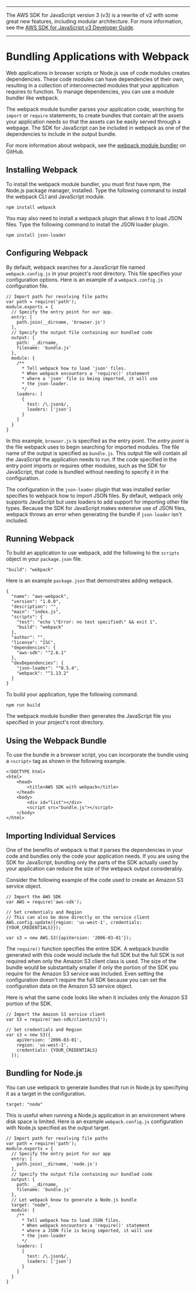 --------

The AWS SDK for JavaScript version 3 \(v3\) is a rewrite of v2 with some great new features, including modular architecture\. For more information, see the [AWS SDK for JavaScript v3 Developer Guide](https://docs.aws.amazon.com/sdk-for-javascript/v3/developer-guide/welcome.html)\.

--------

# Bundling Applications with Webpack<a name="webpack"></a>

Web applications in browser scripts or Node\.js use of code modules creates dependencies\. These code modules can have dependencies of their own, resulting in a collection of interconnected modules that your application requires to function\. To manage dependencies, you can use a module bundler like webpack\.

The webpack module bundler parses your application code, searching for `import` or `require` statements, to create bundles that contain all the assets your application needs so that the assets can be easily served through a webpage\. The SDK for JavaScript can be included in webpack as one of the dependencies to include in the output bundle\.

For more information about webpack, see the [webpack module bundler](https://webpack.github.io/) on GitHub\.

## Installing Webpack<a name="webpack-installing"></a>

To install the webpack module bundler, you must first have npm, the Node\.js package manager, installed\. Type the following command to install the webpack CLI and JavaScript module\.

```
npm install webpack
```

You may also need to install a webpack plugin that allows it to load JSON files\. Type the following command to install the JSON loader plugin\.

```
npm install json-loader
```

## Configuring Webpack<a name="webpack-configuring"></a>

By default, webpack searches for a JavaScript file named `webpack.config.js` in your project's root directory\. This file specifies your configuration options\. Here is an example of a `webpack.config.js` configuration file\.

```
// Import path for resolving file paths
var path = require('path');
module.exports = {
  // Specify the entry point for our app.
  entry: [
    path.join(__dirname, 'browser.js')
  ],
  // Specify the output file containing our bundled code
  output: {
    path: __dirname,
    filename: 'bundle.js'
  },
  module: {
    /**
      * Tell webpack how to load 'json' files. 
      * When webpack encounters a 'require()' statement
      * where a 'json' file is being imported, it will use
      * the json-loader.  
      */
    loaders: [
      {
        test: /\.json$/, 
        loaders: ['json']
      }
    ]
  }
}
```

In this example, `browser.js` is specified as the entry point\. The *entry point* is the file webpack uses to begin searching for imported modules\. The file name of the output is specified as `bundle.js`\. This output file will contain all the JavaScript the application needs to run\. If the code specified in the entry point imports or requires other modules, such as the SDK for JavaScript, that code is bundled without needing to specify it in the configuration\.

The configuration in the `json-loader` plugin that was installed earlier specifies to webpack how to import JSON files\. By default, webpack only supports JavaScript but uses loaders to add support for importing other file types\. Because the SDK for JavaScript makes extensive use of JSON files, webpack throws an error when generating the bundle if `json-loader` isn't included\.

## Running Webpack<a name="webpack-running"></a>

To build an application to use webpack, add the following to the `scripts` object in your `package.json` file\.

```
"build": "webpack"
```

Here is an example `package.json` that demonstrates adding webpack\.

```
{
  "name": "aws-webpack",
  "version": "1.0.0",
  "description": "",
  "main": "index.js",
  "scripts": {
    "test": "echo \"Error: no test specified\" && exit 1",
    "build": "webpack"
  },
  "author": "",
  "license": "ISC",
  "dependencies": {
    "aws-sdk": "^2.6.1"
  },
  "devDependencies": {
    "json-loader": "^0.5.4",
    "webpack": "^1.13.2"
  }
}
```

To build your application, type the following command\.

```
npm run build
```

The webpack module bundler then generates the JavaScript file you specified in your project's root directory\.

## Using the Webpack Bundle<a name="webpack-using-bundle"></a>

To use the bundle in a browser script, you can incorporate the bundle using a `<script>` tag as shown in the following example\.

```
<!DOCTYPE html>
<html>
    <head>
        <title>AWS SDK with webpack</title>
    </head> 
    <body>
        <div id="list"></div>
        <script src="bundle.js"></script>
    </body>
</html>
```

## Importing Individual Services<a name="webpack-importing-services"></a>

One of the benefits of webpack is that it parses the dependencies in your code and bundles only the code your application needs\. If you are using the SDK for JavaScript, bundling only the parts of the SDK actually used by your application can reduce the size of the webpack output considerably\.

Consider the following example of the code used to create an Amazon S3 service object\.

```
// Import the AWS SDK
var AWS = require('aws-sdk');

// Set credentials and Region
// This can also be done directly on the service client
AWS.config.update({region: 'us-west-1', credentials: {YOUR_CREDENTIALS}});

var s3 = new AWS.S3({apiVersion: '2006-03-01'});
```

The `require()` function specifies the entire SDK\. A webpack bundle generated with this code would include the full SDK but the full SDK is not required when only the Amazon S3 client class is used\. The size of the bundle would be substantially smaller if only the portion of the SDK you require for the Amazon S3 service was included\. Even setting the configuration doesn't require the full SDK because you can set the configuration data on the Amazon S3 service object\.

Here is what the same code looks like when it includes only the Amazon S3 portion of the SDK\.

```
// Import the Amazon S3 service client
var S3 = require('aws-sdk/clients/s3');
 
// Set credentials and Region
var s3 = new S3({
    apiVersion: '2006-03-01',
    region: 'us-west-1', 
    credentials: {YOUR_CREDENTIALS}
  });
```

## Bundling for Node\.js<a name="webpack-nodejs-bundles"></a>

You can use webpack to generate bundles that run in Node\.js by specifying it as a target in the configuration\.

```
target: "node"
```

This is useful when running a Node\.js application in an environment where disk space is limited\. Here is an example `webpack.config.js` configuration with Node\.js specified as the output target\.

```
// Import path for resolving file paths
var path = require('path');
module.exports = {
  // Specify the entry point for our app
  entry: [
    path.join(__dirname, 'node.js')
  ],
  // Specify the output file containing our bundled code
  output: {
    path: __dirname,
    filename: 'bundle.js'
  },
  // Let webpack know to generate a Node.js bundle
  target: "node",
  module: {
    /**
      * Tell webpack how to load JSON files.
      * When webpack encounters a 'require()' statement
      * where a JSON file is being imported, it will use
      * the json-loader
      */
    loaders: [
      {
        test: /\.json$/, 
        loaders: ['json']
      }
    ]
  }
}
```
